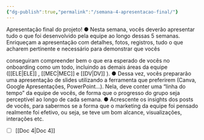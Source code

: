 ```yaml
---
{"dg-publish":true,"permalink":"/semana-4-apresentacao-final/"}
---
```


Apresentação final do projeto!
● Nesta semana, vocês deverão apresentar tudo o que foi desenvolvido pela equipe
ao longo dessas 5 semanas. Enriqueçam a apresentação com detalhes, fotos,
registros, tudo o que acharem pertinente e necessário para demonstrar que vocês

conseguiram compreender bem o que era esperado de vocês no onboarding como
um todo, incluindo as demais áreas da equipe ([[ELE\|ELE]] , [[MEC\|MEC]] e [[DV\|DV]] ).
● Dessa vez, vocês prepararão uma apresentação de slides utilizando a ferramenta
que preferirem (Canva, Google Apresentações, PowerPoint...). Nela, deve conter
uma “linha do tempo” da equipe de vocês, de forma que o progresso do grupo seja
perceptível ao longo de cada semana.
● Acrescente os insights dos posts de vocês, para sabermos se a forma que o
marketing da equipe foi pensado realmente foi efetivo, ou seja, se teve um bom
alcance, visualizações, interações etc.

- [ ] [[Doc 4\|Doc 4]]